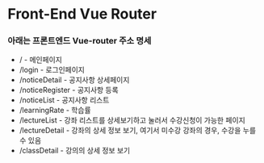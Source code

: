 # Front-End Vue Router

### 아래는 프론트엔드 Vue-router 주소 명세

* / - 메인페이지
* /login - 로그인페이지
* /noticeDetail - 공지사항 상세페이지
* /noticeRegister - 공지사항 등록
* /noticeList - 공지사항 리스트
* /learningRate - 학습률
* /lectureList - 강좌 리스트를 상세보기하고 눌러서 수강신청이 가능한 페이지
* /lectureDetail - 강좌의 상세 정보 보기, 여기서 미수강 강좌의 경우, 수강을 누를 수 있음
* /classDetail - 강의의 상세 정보 보기